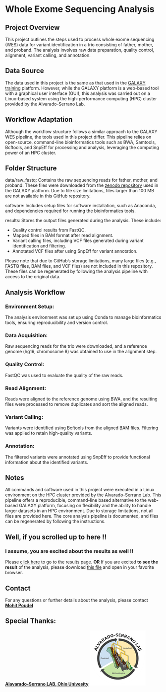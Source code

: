 # Whole Exome Sequencing Analysis

## Project Overview
This project outlines the steps used to process whole exome sequencing (WES) data for variant identification in a trio consisting of father, mother, and proband. The analysis involves raw data preparation, quality control, alignment, variant calling, and annotation.

## Data Source
The data used in this project is the same as that used in the [GALAXY training](https://training.galaxyproject.org/archive/2019-02-07/topics/variant-analysis/tutorials/exome-seq/tutorial.html) platform. However, while the GALAXY platform is a web-based tool with a graphical user interface (GUI), this analysis was carried out on a Linux-based system using the high-performance computing (HPC) cluster provided by the Alvarado-Serrano Lab.

## Workflow Adaptation
Although the workflow structure follows a similar approach to the GALAXY WES pipeline, the tools used in this project differ. This pipeline relies on open-source, command-line bioinformatics tools such as BWA, Samtools, Bcftools, and SnpEff for processing and analysis, leveraging the computing power of an HPC cluster.

## Folder Structure
  data/raw_fastq: Contains the raw sequencing reads for father, mother, and proband. These files were downloaded from the [zenodo repository](https://zenodo.org/records/61377) used in the GALAXY platform. Due to file size limitations, files larger than 100 MB are not available in this GitHub repository.

  software: Includes setup files for software installation, such as Anaconda, and dependencies required for running the bioinformatics tools.

  results: Stores the output files generated during the analysis. These include:

  - Quality control results from FastQC.
  - Mapped files in BAM format after read alignment.
  -  Variant calling files, including VCF files generated during variant identification and filtering.
  -  Annotated VCF files after using SnpEff for variant annotation.
    
Please note that due to GitHub’s storage limitations, many large files (e.g., FASTQ files, BAM files, and VCF files) are not included in this repository. These files can be regenerated by following the analysis pipeline with access to the original data.

## Analysis Workflow

### Environment Setup:
  The analysis environment was set up using Conda to manage bioinformatics tools, ensuring reproducibility and version control.

### Data Acquisition:
  Raw sequencing reads for the trio were downloaded, and a reference genome (hg19, chromosome 8) was obtained to use in the alignment step.

### Quality Control:
  FastQC was used to evaluate the quality of the raw reads.

### Read Alignment:
  Reads were aligned to the reference genome using BWA, and the resulting files were processed to remove duplicates and sort the aligned reads.

### Variant Calling:
  Variants were identified using Bcftools from the aligned BAM files. Filtering was applied to retain high-quality variants.

### Annotation:
  The filtered variants were annotated using SnpEff to provide functional information about the identified variants.

## Notes
All commands and software used in this project were executed in a Linux environment on the HPC cluster provided by the Alvarado-Serrano Lab.
This pipeline offers a reproducible, command-line based alternative to the web-based GALAXY platform, focusing on flexibility and the ability to handle larger datasets in an HPC environment.
Due to storage limitations, not all files are provided here. The core analysis pipeline is documented, and files can be regenerated by following the instructions.

## Well, if you scrolled up to here !!
### I assume, you are excited about the results as well !!
Please [click here](results/final_result.md) to go to the results page.
**OR**
If you are excited **to see the result** of the analysis, please download [this file](results/variant_calling_files/snpEff_summary.html) and open in your favorite browser.

## Contact
For any questions or further details about the analysis, please contact [**Mohit Poudel**](https://twitter.com/MohitPoudel11)

## Special Thanks:
[**Alavarado-Serrano LAB, Ohio Univesity**](https://alvarado-s.weebly.com)
![Logo](https://github.com/poudelmohit/portfolio/blob/main/assets/lablogo-small.png)
